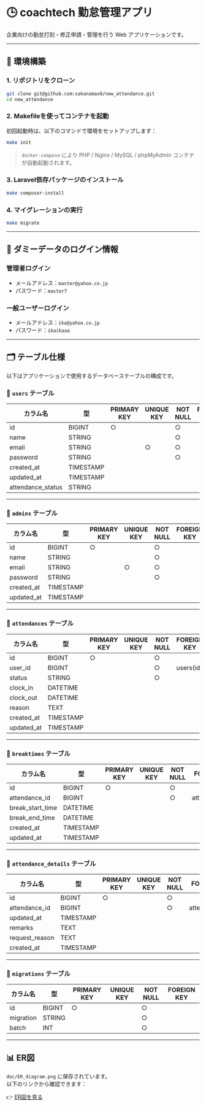 # 🕒 coachtech 勤怠管理アプリ

企業向けの勤怠打刻・修正申請・管理を行う Web アプリケーションです。

---

## 🚀 環境構築

### 1. リポジトリをクローン

```bash
git clone git@github.com:sakanamax0/new_attendance.git
cd new_attendance
```

### 2. Makefileを使ってコンテナを起動

初回起動時は、以下のコマンドで環境をセットアップします：

```bash
make init
```

> `docker-compose` により PHP / Nginx / MySQL / phpMyAdmin コンテナが自動起動されます。

### 3. Laravel依存パッケージのインストール

```bash
make composer-install
```

### 4. マイグレーションの実行

```bash
make migrate
```

---

## 👤 ダミーデータのログイン情報

### 管理者ログイン

- メールアドレス：`master@yahoo.co.jp`  
- パスワード：`master7`

### 一般ユーザーログイン

- メールアドレス：`ika@yahoo.co.jp`  
- パスワード：`ikaikaaa`

---

## 🗂 テーブル仕様

以下はアプリケーションで使用するデータベーステーブルの構成です。

### 🔹 `users` テーブル

カラム名 | 型 | PRIMARY KEY | UNIQUE KEY | NOT NULL | FOREIGN KEY  
-|-|-|-|-|-
id | BIGINT | ○ |  | ○ |  
name | STRING |  |  | ○ |  
email | STRING |  | ○ | ○ |  
password | STRING |  |  | ○ |  
created_at | TIMESTAMP |  |  |  |  
updated_at | TIMESTAMP |  |  |  |  
attendance_status | STRING |  |  |  |  

---

### 🔹 `admins` テーブル

カラム名 | 型 | PRIMARY KEY | UNIQUE KEY | NOT NULL | FOREIGN KEY  
-|-|-|-|-|-
id | BIGINT | ○ |  | ○ |  
name | STRING |  |  | ○ |  
email | STRING |  | ○ | ○ |  
password | STRING |  |  | ○ |  
created_at | TIMESTAMP |  |  |  |  
updated_at | TIMESTAMP |  |  |  |  

---

### 🔹 `attendances` テーブル

カラム名 | 型 | PRIMARY KEY | UNIQUE KEY | NOT NULL | FOREIGN KEY  
-|-|-|-|-|-
id | BIGINT | ○ |  | ○ |  
user_id | BIGINT |  |  | ○ | users(id)  
status | STRING |  |  | ○ |  
clock_in | DATETIME |  |  |  |  
clock_out | DATETIME |  |  |  |  
reason | TEXT |  |  |  |  
created_at | TIMESTAMP |  |  |  |  
updated_at | TIMESTAMP |  |  |  |  

---

### 🔹 `breaktimes` テーブル

カラム名 | 型 | PRIMARY KEY | UNIQUE KEY | NOT NULL | FOREIGN KEY  
-|-|-|-|-|-
id | BIGINT | ○ |  | ○ |  
attendance_id | BIGINT |  |  | ○ | attendances(id)  
break_start_time | DATETIME |  |  |  |  
break_end_time | DATETIME |  |  |  |  
created_at | TIMESTAMP |  |  |  |  
updated_at | TIMESTAMP |  |  |  |  

---

### 🔹 `attendance_details` テーブル

カラム名 | 型 | PRIMARY KEY | UNIQUE KEY | NOT NULL | FOREIGN KEY  
-|-|-|-|-|-
id | BIGINT | ○ |  | ○ |  
attendance_id | BIGINT |  |  | ○ | attendances(id)  
updated_at | TIMESTAMP |  |  |  |  
remarks | TEXT |  |  |  |  
request_reason | TEXT |  |  |  |  
created_at | TIMESTAMP |  |  |  |  

---

### 🔹 `migrations` テーブル

カラム名 | 型 | PRIMARY KEY | UNIQUE KEY | NOT NULL | FOREIGN KEY  
-|-|-|-|-|-
id | BIGINT | ○ |  | ○ |  
migration | STRING |  |  | ○ |  
batch | INT |  |  | ○ |  

---

## 📊 ER図

`doc/ER_diagram.png` に保存されています。  
以下のリンクから確認できます：

👉 [ER図を見る](doc/ER_diagram.png)